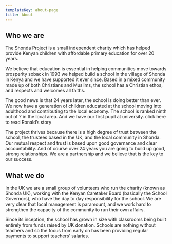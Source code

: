 ```yaml
---
templateKey: about-page
title: About
---
```

## Who  we  are

The  Shonda  Project  is  a  small  independent  charity  which  has  helped  provide  Kenyan  children  with  affordable  primary  education  for  over  20  years. 

We  believe  that  education  is  essential  in  helping  communities  move  towards  prosperity  soback  in  1993  we  helped  build  a  school  in  the  village  of  Shonda  in  Kenya  and  we  have  supported  it  ever  since.  Based  in  a  mixed  community  made  up  of  both  Christians  and  Muslims,  the  school  has  a  Christian  ethos,  and  respects  and  welcomes  all  faiths.

The  good  news  is  that  24  years  later,  the  school  is  doing  better  than  ever.  We  now  have  a  generation  of  children  educated  at  the  school  moving  into  adulthood  and  contributing  to  the  local  economy.  The  school  is  ranked  ninth  out  of  ?  in  the  local  area.  And  we  have  our  first  pupil  at  university.  click  here  to  read  Ronald’s  story

The  project  thrives  because  there  is  a  high  degree  of  trust  between  the  school,  the  trustees  based  in  the  UK,  and  the  local  community  in  Shonda.  Our  mutual  respect  and  trust  is  based  upon  good  governance  and  clear  accountability.  And  of  course  over  24  years  you  are  going  to  build  up  good,  strong  relationships.  We  are  a  partnership  and  we  believe  that  is  the  key  to  our  success.

## What  we  do

In  the  UK  we  are  a  small  group  of  volunteers  who  run  the  charity  (known  as  Shonda  UK),  working  with  the  Kenyan  Caretaker  Board  (basically  the  School  Governors),  who  have  the  day  to  day  responsibility  for  the  school.  We  are  very  clear  that  local  management  is  paramount,  and  we  work  hard  to  strengthen  the  capacity  of  the  community  to  run  their  own  affairs.

Since  its  inception,  the  school  has  grown  in  size  with  classrooms  being  built  entirely  from  funds  raised  by  UK  donation.  Schools  are  nothing  without  teachers  and  so  the  focus  from  early  on  has  been  providing  regular  payments  to  support  teachers’  salaries.   
